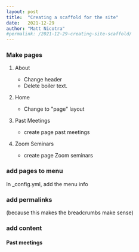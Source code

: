 ```yaml
---
layout: post
title:  "Creating a scaffold for the site"
date:   2021-12-29
author: "Matt Nicotra"
#permalink: /2021-12-29-creating-site-scaffold/
---
```



### Make pages

1. About
    - Change header
    - Delete boiler text.

2. Home
    - Change to "page" layout

3. Past Meetings
    - create page past meetings

4. Zoom Seminars
    - create page Zoom seminars

### add pages to menu

In _config.yml, add the menu info


### add permalinks
 (because this makes the breadcrumbs make sense)


### add content

#### Past meetings
    